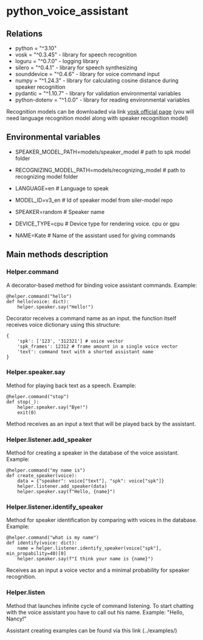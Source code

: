 # python_voice_assistant

## Relations

- python = "^3.10"
- vosk = "^0.3.45" - library for speech recognition
- loguru = "^0.7.0" - logging library
- silero = "^0.4.1" - library for speech synthesizing
- sounddevice = "^0.4.6" - library for voice command input
- numpy = "^1.24.3" -  library for calculating cosine distance during speaker recognition
- pydantic = "^1.10.7" - library for validation environmental variables
- python-dotenv = "^1.0.0" - library for reading environmental variables

Recognition models can be downloaded via link [vosk official page](https://alphacephei.com/vosk/models) (you will need language recognition model along with speaker recognition model)

## Environmental variables

- SPEAKER_MODEL_PATH=models/speaker_model # path to spk model folder
- RECOGNIZING_MODEL_PATH=models/recognizing_model # path to recognizing model folder

- LANGUAGE=en # Language to speak
- MODEL_ID=v3_en # Id of speaker model from siler-model repo
- SPEAKER=random # Speaker name
- DEVICE_TYPE=cpu # Device type for rendering voice. cpu or gpu

- NAME=Kate # Name of the assistant used for giving commands


## Main methods description

### Helper.command

A decorator-based method for binding voice assistant commands. Example:

```
@helper.command("hello")
def hello(voice: dict):
    helper.speaker.say("Hello!")
```

Decorator receives a command name as an input. the function itself receives voice dictionary using this structure:
```
{
    'spk': ['123', '312321'] # voice vector
    'spk_frames': 12312 # frame amount in a single voice vector
    'text': command text with a shorted assistant name
}
```


### Helper.speaker.say

Method for playing back text as a speech. Example:
```
@helper.command("stop")
def stop(_):
    helper.speaker.say("Bye!")
    exit(0)
```

Method receives as an input a text that will be played back by the assistant.


### Helper.listener.add_speaker

Method for creating a speaker in the database of the voice assistant. Example:

```
@helper.command("my name is")
def create_speaker(voice):
    data = {"speaker": voice["text"], "spk": voice["spk"]}
    helper.listener.add_speaker(data)
    helper.speaker.say(f"Hello, {name}")
```

### Helper.listener.identify_speaker

Method for speaker identification by comparing with voices in the database. Example:

```
@helper.command("what is my name")
def identify(voice: dict):
    name = helper.listener.identify_speaker(voice["spk"], min_propability=40)[0]
    helper.speaker.say(f"I think your name is {name}")
```

Receives as an input a voice vector and a minimal probability for speaker recognition.

### Helper.listen

Method that launches infinite cycle of command listening. To start chatting with the voice assistant you have to call out his name.
Example: "Hello, Nancy!"


Assistant creating examples can be found via this link (../examples/)
